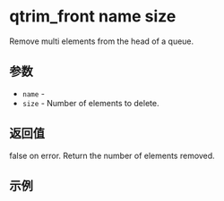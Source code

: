 # qtrim_front name size

Remove multi elements from the head of a queue.

## 参数

* `name` - 
* `size` - Number of elements to delete.

## 返回值

false on error. Return the number of elements removed.

## 示例
